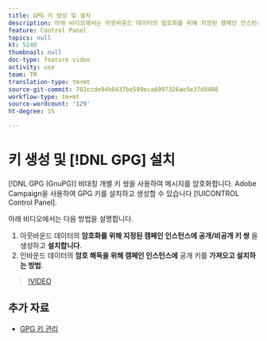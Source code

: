 ```yaml
---
title: GPG 키 생성 및 설치
description: 아래 비디오에서는 아웃바운드 데이터의 암호화를 위해 지정된 캠페인 인스턴스에 공개/비공개 키 쌍을 생성 및 설치하는 방법과 인바운드 데이터의 암호 해독을 위해 캠페인 인스턴스에 공개 키를 가져오고 설치하는 방법에 대해 설명합니다.
feature: Control Panel
topics: null
kt: 5240
thumbnail: null
doc-type: feature video
activity: use
team: TM
translation-type: tm+mt
source-git-commit: 702ccde94b0437be599eca6997326ae5e37d0408
workflow-type: tm+mt
source-wordcount: '129'
ht-degree: 1%

---
```



# 키 생성 및 [!DNL GPG] 설치

[!DNL GPG (GnuPG)] 비대칭 개별 키 쌍을 사용하여 메시지를 암호화합니다. Adobe Campaign을 사용하여 GPG 키를 설치하고 생성할 수 있습니다 [!UICONTROL Control Panel].

아래 비디오에서는 다음 방법을 설명합니다.

1. 아웃바운드 데이터의 **암호화를 위해 지정된 캠페인 인스턴스에 공개/비공개 키 쌍** 을 생성하고 **설치합니다**.
2. 인바운드 데이터의 **암호 해독을 위해 캠페인 인스턴스에** 공개 키를 **가져오고 설치하는 방법**.

>[!VIDEO](https://video.tv.adobe.com/v/34201?quality=12)

## 추가 자료

* [GPG 키 관리](https://docs.adobe.com/content/help/en/control-panel/using/instances-settings/gpg-keys-management.html)

